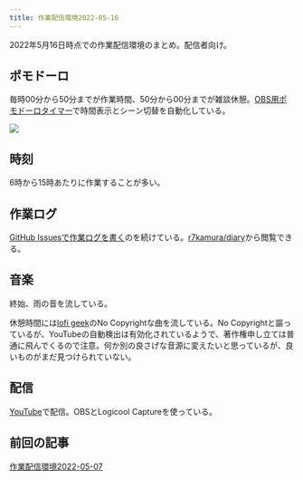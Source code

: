 ```yaml
---
title: 作業配信環境2022-05-16
---
```

2022年5月16日時点での作業配信環境のまとめ。配信者向け。

ポモドーロ
-----

毎時00分から50分までが作業時間、50分から00分までが雑談休憩。[OBS用ポモドーロタイマー](https://r7kamura.com/articles/2022-05-11-pomodoro-timer-for-obs)で時間表示とシーン切替を自動化している。

![](https://lh5.googleusercontent.com/uS6i91Ph5IcGAPiMXEkeGMO2NK_hF5Lh9py--sMTRJz9odoPuxWBZDCYeZTJIsqbxzDowcRmBX-4Q5jmcRbK3UESCC9n3ci5d04corlTES4BQy7_SoHphGyMe3Y2jHc97nV2-zQe1Z00EMSOuA)

時刻
--

6時から15時あたりに作業することが多い。

作業ログ
----

[GitHub Issuesで作業ログを](https://r7kamura.com/articles/2022-05-09-github-issues-for-working-log)[書く](https://r7kamura.com/articles/2022-05-09-github-issues-for-working-log)のを続けている。[r7kamura/diary](https://r7kamura.github.io/diary/)から閲覧できる。

音楽
--

終始、雨の音を流している。

休憩時間には[lofi geek](https://www.youtube.com/c/lofigeek)のNo Copyrightな曲を流している。No Copyrightと謳っているが、YouTubeの自動検出は有効化されているようで、著作権申し立ては普通に飛んでくるので注意。何か別の良さげな音源に変えたいと思っているが、良いものがまだ見つけられていない。

配信
--

[YouTube](https://www.youtube.com/channel/UC5s-KpSDGzxWPWNv94PnJHw)で配信。OBSとLogicool Captureを使っている。

前回の記事
-----

[作業配信環境2022-05-07](https://r7kamura.com/articles/2022-05-07-work-streaming-setup)
